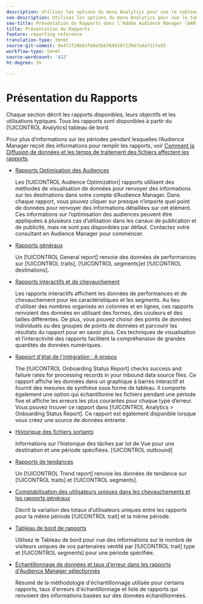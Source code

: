 ```yaml
---
description: Utilisez les options du menu Analytics pour vue le tableau de bord et divers rapports.
seo-description: Utilisez les options du menu Analytics pour vue le tableau de bord et divers rapports dans l’Adobe Audience Manager (AAM).
seo-title: Présentation du Rapports dans l’Adobe Audience Manager (AAM)
title: Présentation du Rapports
feature: reporting reference
translation-type: tm+mt
source-git-commit: 9e4f2f26b83fe6e5b6f669107239d7edaf11fed3
workflow-type: tm+mt
source-wordcount: '412'
ht-degree: 5%

---
```



# Présentation du Rapports

Chaque section décrit les rapports disponibles, leurs objectifs et les utilisations typiques. Tous les rapports sont disponibles à partir du [!UICONTROL Analytics] tableau de bord.

Pour plus d’informations sur les périodes pendant lesquelles l’Audience Manager reçoit des informations pour remplir les rapports, voir [Comment la Diffusion de données et les temps de traitement des fichiers affectent les rapports](/help/using/reference/reporting-file-transfer-timeframe.md).

* [Rapports Optimisation des Audiences](/help/using/reporting/audience-optimization-reports/audience-optimization-reports.md)

   Les [!UICONTROL Audience Optimization] rapports utilisent des méthodes de visualisation de données pour renvoyer des informations sur les destinations dans votre compte d’Audience Manager. Dans chaque rapport, vous pouvez cliquer sur presque n’importe quel point de données pour renvoyer des informations détaillées sur cet élément. Ces informations sur l’optimisation des audiences peuvent être appliquées à plusieurs cas d’utilisation dans les canaux de publication et de publicité, mais ne sont pas disponibles par défaut. Contactez votre consultant en Audience Manager pour commencer.

* [Rapports généraux](/help/using/reporting/general-reports.md)

   Un [!UICONTROL General report] renvoie des données de performances sur [!UICONTROL traits], [!UICONTROL segments]et [!UICONTROL destinations].

* [Rapports interactifs et de chevauchement](/help/using/reporting/dynamic-reports/dynamic-reports.md)

   Les rapports interactifs affichent les données de performances et de chevauchement pour les caractéristiques et les segments. Au lieu d&#39;utiliser des nombres organisés en colonnes et en lignes, ces rapports renvoient des données en utilisant des formes, des couleurs et des tailles différentes. De plus, vous pouvez choisir des points de données individuels ou des groupes de points de données et parcourir les résultats du rapport pour en savoir plus. Ces techniques de visualisation et l’interactivité des rapports facilitent la compréhension de grandes quantités de données numériques.

* [Rapport d&#39;état de l&#39;intégration : A propos](/help/using/reporting/onboarding-status-report.md)

   The [!UICONTROL Onboarding Status Report] checks success and failure rates for processing records in your inbound data source files. Ce rapport affiche les données dans un graphique à barres interactif et fournit des mesures de synthèse sous forme de tableau. Il comporte également une option qui échantillonne les fichiers pendant une période fixe et affiche les erreurs les plus courantes pour chaque type d’erreur. Vous pouvez trouver ce rapport dans [!UICONTROL Analytics > Onboarding Status Report]. Ce rapport est également disponible lorsque vous créez une source de données entrante.

* [Historique des fichiers sortants](/help/using/reporting/outbound-history-report.md)

   Informations sur l&#39;historique des tâches par lot de Vue pour une destination et une période spécifiées. [!UICONTROL outbound]

* [Rapports de tendances](/help/using/reporting/trend-reports.md)

   Un [!UICONTROL Trend report] renvoie les données de tendance sur [!UICONTROL traits] et [!UICONTROL segments].

* [Comptabilisation des utilisateurs uniques dans les chevauchements et les rapports généraux](/help/using/reporting/unique-user-counts.md)

   Décrit la variation des totaux d’utilisateurs uniques entre les rapports pour la même période [!UICONTROL trait] et la même période.

* [Tableau de bord de rapports](/help/using/reporting/trend-reports.md)

   Utilisez le Tableau de bord pour vue des informations sur le nombre de visiteurs uniques de vos partenaires ventilé par [!UICONTROL trait] type et [!UICONTROL segments] pour une période spécifiée.

* [Échantillonnage de données et taux d&#39;erreur dans les rapports d&#39;Audience Manager sélectionnés](/help/using/reporting/report-sampling.md)

   Résumé de la méthodologie d&#39;échantillonnage utilisée pour certains rapports, taux d&#39;erreurs d&#39;échantillonnage et liste de rapports qui renvoient des informations basées sur des données échantillonnées.

